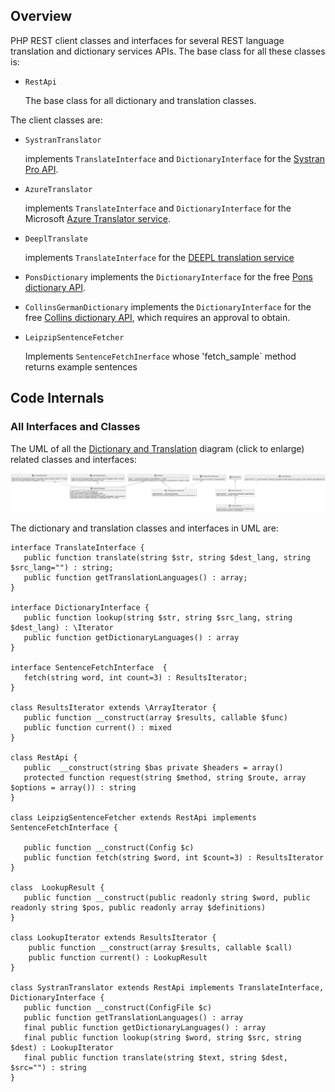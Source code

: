 ## Overview

PHP REST client classes and interfaces for several REST language translation and dictionary services APIs. The base class for all these classes is:

-  `RestApi`

    The base class for all dictionary and translation classes. 

The client classes are:

- `SystranTranslator`

   implements `TranslateInterface` and `DictionaryInterface` for the [Systran Pro API](https://www.systran.net/en/translation-api/).
   
- `AzureTranslator`

   implements `TranslateInterface` and `DictionaryInterface` for the Microsoft 
   [Azure Translator service](https://azure.microsoft.com/en-us/products/cognitive-services/translator/).

- `DeeplTranslate`
  
  implements `TranslateInterface` for the [DEEPL translation service ](https://www.deepl.com/docs-api)
  
 - `PonsDictionary` 
   implements the `DictionaryInterface` for the free [Pons dictionary API](https://en.pons.com/p/online-dictionary/developers/api).
  
 - `CollinsGermanDictionary` 
   implements the `DictionaryInterface` for the free [Collins dictionary API](https://www.collinsdictionary.com/us/collins-api#:~:text=The%20Collins%20Dictionary%20API%20gives,%2C%20audio%20pronunciations%2C%20and%20more.), which requires an approval to obtain.

- `LeipzipSentenceFetcher`

   Implements `SentenceFetchInerface` whose 'fetch_sample` method returns example sentences

## Code Internals

### All Interfaces and Classes

The UML of all the [Dictionary and Translation](/assets/images/dict-trans-classes.png) diagram (click to enlarge) related classes and interfaces:

![UML Dictionary and Translation Classes and Interface Diagram](/assets/images/dict-trans-classes.png)

The dictionary and translation classes and interfaces in UML are:

```plantuml
interface TranslateInterface {
   public function translate(string $str, string $dest_lang, string $src_lang="") : string;
   public function getTranslationLanguages() : array;
}

interface DictionaryInterface {
   public function lookup(string $str, string $src_lang, string $dest_lang) : \Iterator
   public function getDictionaryLanguages() : array
}

interface SentenceFetchInterface  { 
   fetch(string word, int count=3) : ResultsIterator;
}

class ResultsIterator extends \ArrayIterator {
   public function __construct(array $results, callable $func)
   public function current() : mixed
}

class RestApi {
   public  __construct(string $bas private $headers = array()
   protected function request(string $method, string $route, array $options = array()) : string
}

class LeipzigSentenceFetcher extends RestApi implements SentenceFetchInterface {
  
   public function __construct(Config $c)  
   public function fetch(string $word, int $count=3) : ResultsIterator  
}

class  LookupResult {
   public function __construct(public readonly string $word, public readonly string $pos, public readonly array $definitions) 
}

class LookupIterator extends ResultsIterator { 
    public function __construct(array $results, callable $call)
    public function current() : LookupResult
}

class SystranTranslator extends RestApi implements TranslateInterface, DictionaryInterface {
   public function __construct(ConfigFile $c)
   public function getTranslationLanguages() : array
   final public function getDictionaryLanguages() : array
   final public function lookup(string $word, string $src, string $dest) : LookupIterator
   final public function translate(string $text, string $dest, $src="") : string
}
```

